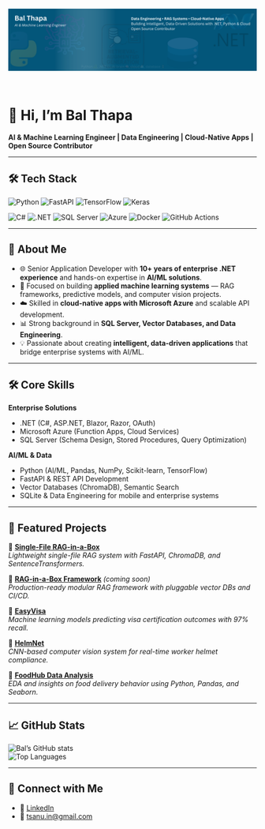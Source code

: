 <p align="center">
  <img src="https://github.com/bal-thapa-ai/bal-thapa-ai/blob/main/assets/balthapa-header-2.png" alt="Bal Thapa | AI & Machine Learning Engineer" />
</p>

<br>

# 👋 Hi, I’m Bal Thapa  

**AI & Machine Learning Engineer | Data Engineering | Cloud-Native Apps | Open Source Contributor**  

---

## 🛠️ Tech Stack  

![Python](https://img.shields.io/badge/Python-3776AB?style=for-the-badge&logo=python&logoColor=white)  ![FastAPI](https://img.shields.io/badge/FastAPI-009688?style=for-the-badge&logo=fastapi&logoColor=white)  ![TensorFlow](https://img.shields.io/badge/TensorFlow-FF6F00?style=for-the-badge&logo=tensorflow&logoColor=white)  ![Keras](https://img.shields.io/badge/Keras-D00000?style=for-the-badge&logo=keras&logoColor=white)

![C#](https://img.shields.io/badge/C%23-239120?style=for-the-badge&logo=c-sharp&logoColor=white)  ![.NET](https://img.shields.io/badge/.NET-512BD4?style=for-the-badge&logo=dotnet&logoColor=white)  ![SQL Server](https://img.shields.io/badge/SQL%20Server-CC2927?style=for-the-badge&logo=microsoftsqlserver&logoColor=white)   ![Azure](https://img.shields.io/badge/Microsoft_Azure-0078D4?style=for-the-badge&logo=microsoft-azure&logoColor=white)  ![Docker](https://img.shields.io/badge/Docker-2496ED?style=for-the-badge&logo=docker&logoColor=white)  ![GitHub Actions](https://img.shields.io/badge/GitHub_Actions-2088FF?style=for-the-badge&logo=github-actions&logoColor=white) 

---

## 🚀 About Me  
- 🌐 Senior Application Developer with **10+ years of enterprise .NET experience** and hands-on expertise in **AI/ML solutions**.  
- 🤖 Focused on building **applied machine learning systems** — RAG frameworks, predictive models, and computer vision projects.  
- ☁️ Skilled in **cloud-native apps with Microsoft Azure** and scalable API development.  
- 📊 Strong background in **SQL Server, Vector Databases, and Data Engineering**.  
- 💡 Passionate about creating **intelligent, data-driven applications** that bridge enterprise systems with AI/ML.  

---

## 🛠️ Core Skills  

**Enterprise Solutions**  
- .NET (C#, ASP.NET, Blazor, Razor, OAuth)  
- Microsoft Azure (Function Apps, Cloud Services)  
- SQL Server (Schema Design, Stored Procedures, Query Optimization)  

**AI/ML & Data**  
- Python (AI/ML, Pandas, NumPy, Scikit-learn, TensorFlow)  
- FastAPI & REST API Development  
- Vector Databases (ChromaDB), Semantic Search  
- SQLite & Data Engineering for mobile and enterprise systems  

---

## 📌 Featured Projects  

🔹 **[Single-File RAG-in-a-Box](https://github.com/bal-thapa-ai/single-file-rag-in-a-box)**  
*Lightweight single-file RAG system with FastAPI, ChromaDB, and SentenceTransformers.*  

🔹 **[RAG-in-a-Box Framework](https://github.com/bal-thapa-ai/rag-in-a-box-framework)** *(coming soon)*  
*Production-ready modular RAG framework with pluggable vector DBs and CI/CD.*  

🔹 **[EasyVisa](https://github.com/bal-thapa-ai/easyvisa-ml)**  
*Machine learning models predicting visa certification outcomes with 97% recall.*  

🔹 **[HelmNet](https://github.com/bal-thapa-ai/helmnet-cnn)**  
*CNN-based computer vision system for real-time worker helmet compliance.*  

🔹 **[FoodHub Data Analysis](https://github.com/bal-thapa-ai/foodhub-analysis)**  
*EDA and insights on food delivery behavior using Python, Pandas, and Seaborn.*  

---

## 📈 GitHub Stats  

![Bal’s GitHub stats](https://github-readme-stats.vercel.app/api?username=bal-thapa-ai&show_icons=true&theme=default)  
![Top Languages](https://github-readme-stats.vercel.app/api/top-langs/?username=bal-thapa-ai&layout=compact)  

---

## 🤝 Connect with Me  
- 💼 [LinkedIn](https://www.linkedin.com/in/bal-thapa-ai)
- 📧 tsanu.in@gmail.com  
